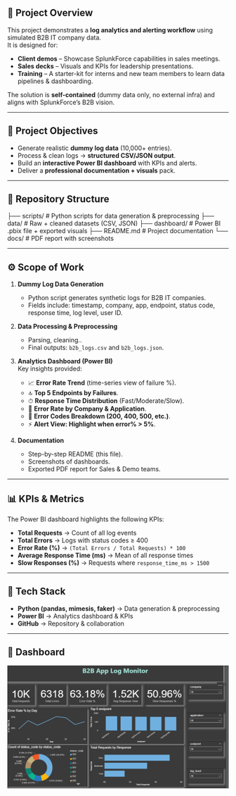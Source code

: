 ## 📌 Project Overview  
This project demonstrates a **log analytics and alerting workflow** using simulated B2B IT company data.  
It is designed for:  
- **Client demos** – Showcase SplunkForce capabilities in sales meetings.  
- **Sales decks** – Visuals and KPIs for leadership presentations.  
- **Training** – A starter-kit for interns and new team members to learn data pipelines & dashboarding.  

The solution is **self-contained** (dummy data only, no external infra) and aligns with SplunkForce’s B2B vision.  

---

## 🎯 Project Objectives  
- Generate realistic **dummy log data** (10,000+ entries).  
- Process & clean logs → **structured CSV/JSON output**.  
- Build an **interactive Power BI dashboard** with KPIs and alerts.  
- Deliver a **professional documentation + visuals** pack.  

---

## 📂 Repository Structure  

├── scripts/ # Python scripts for data generation & preprocessing
├── data/ # Raw + cleaned datasets (CSV, JSON)
├── dashboard/ # Power BI .pbix file + exported visuals
├── README.md # Project documentation
└── docs/ # PDF report with screenshots


---

## ⚙️ Scope of Work  

1. **Dummy Log Data Generation**  
   - Python script generates synthetic logs for B2B IT companies.  
   - Fields include: timestamp, company, app, endpoint, status code, response time, log level, user ID.  

2. **Data Processing & Preprocessing**  
   - Parsing, cleaning..  
   - Final outputs: `b2b_logs.csv` and `b2b_logs.json`.  

3. **Analytics Dashboard (Power BI)**  
   Key insights provided:  
   - 📈 **Error Rate Trend** (time-series view of failure %).  
   - 🔝 **Top 5 Endpoints by Failures**.  
   - ⏱ **Response Time Distribution** (Fast/Moderate/Slow).  
   - 🏢 **Error Rate by Company & Application**.  
   - 🛑 **Error Codes Breakdown (200, 400, 500, etc.)**.  
   - ⚡ **Alert View: Highlight when error% > 5%**.  

4. **Documentation**  
   - Step-by-step README (this file).  
   - Screenshots of dashboards.  
   - Exported PDF report for Sales & Demo teams.  

---

## 📊 KPIs & Metrics  

The Power BI dashboard highlights the following KPIs:  

- **Total Requests** → Count of all log events  
- **Total Errors** → Logs with status codes ≥ 400  
- **Error Rate (%)** → `(Total Errors / Total Requests) * 100`  
- **Average Response Time (ms)** → Mean of all response times  
- **Slow Responses (%)** → Requests where `response_time_ms > 1500`  

---

## 🔧 Tech Stack  

- **Python (pandas, mimesis, faker)** → Data generation & preprocessing  
- **Power BI** → Analytics dashboard & KPIs    
- **GitHub** → Repository & collaboration  

---

## 📸 Dashboard   

![Dashboard Main](https://github.com/Malav1301/b2b-log-generator/blob/main/Dashboard/Screenshot%202025-08-28%20234629.png)
